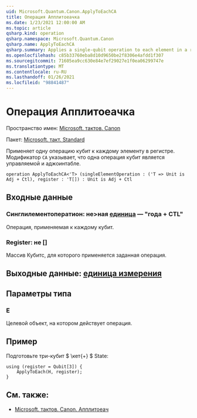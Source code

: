 ```yaml
---
uid: Microsoft.Quantum.Canon.ApplyToEachCA
title: Операция Апплитоеачка
ms.date: 1/23/2021 12:00:00 AM
ms.topic: article
qsharp.kind: operation
qsharp.namespace: Microsoft.Quantum.Canon
qsharp.name: ApplyToEachCA
qsharp.summary: Applies a single-qubit operation to each element in a register. The modifier `CA` indicates that the single-qubit operation is controllable and adjointable.
ms.openlocfilehash: c85b33760eba8d10d9650be2f8306e4afdd1f307
ms.sourcegitcommit: 71605ea9cc630e84e7ef29027e1f0ea06299747e
ms.translationtype: MT
ms.contentlocale: ru-RU
ms.lasthandoff: 01/26/2021
ms.locfileid: "98841487"
---
```

# <a name="applytoeachca-operation"></a>Операция Апплитоеачка

Пространство имен: [Microsoft. тактов. Canon](xref:Microsoft.Quantum.Canon)

Пакет: [Microsoft. такт. Standard](https://nuget.org/packages/Microsoft.Quantum.Standard)


Применяет одну операцию кубит к каждому элементу в регистре.
Модификатор `CA` указывает, что одна операция кубит является управляемой и аджоинтабле.

```qsharp
operation ApplyToEachCA<'T> (singleElementOperation : ('T => Unit is Adj + Ctl), register : 'T[]) : Unit is Adj + Ctl
```


## <a name="input"></a>Входные данные

### <a name="singleelementoperation--t--unit--is-adj--ctl"></a>Синглилементоператион: не>ная [единица](xref:microsoft.quantum.lang-ref.unit)  — "года + CTL"

Операция, применяемая к каждому кубит.


### <a name="register--t"></a>Register: не []

Массив Кубитс, для которого применяется заданная операция.



## <a name="output--unit"></a>Выходные данные: [единица измерения](xref:microsoft.quantum.lang-ref.unit)



## <a name="type-parameters"></a>Параметры типа

### <a name="t"></a>Е

Целевой объект, на котором действует операция.

## <a name="example"></a>Пример

Подготовьте три-кубит $ \кет{+} $ State:

```qsharp
using (register = Qubit[3]) {
    ApplyToEach(H, register);
}
```

## <a name="see-also"></a>См. также:

- [Microsoft. тактов. Canon. Апплитоеач](xref:Microsoft.Quantum.Canon.ApplyToEach)